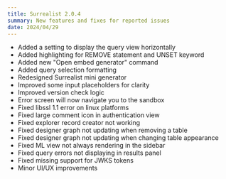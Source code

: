 ```yaml
---
title: Surrealist 2.0.4
summary: New features and fixes for reported issues
date: 2024/04/29
---
```


- Added a setting to display the query view horizontally
- Added highlighting for REMOVE statement and UNSET keyword
- Added new "Open embed generator" command
- Added query selection formatting
- Redesigned Surrealist mini generator
- Improved some input placeholders for clarity
- Improved version check logic
- Error screen will now navigate you to the sandbox
- Fixed libssl 1.1 error on linux platforms
- Fixed large comment icon in authentication view
- Fixed explorer record creator not working
- Fixed designer graph not updating when removing a table
- Fixed designer graph not updating when changing table appearance
- Fixed ML view not always rendering in the sidebar
- Fixed query errors not displaying in results panel
- Fixed missing support for JWKS tokens
- Minor UI/UX improvements